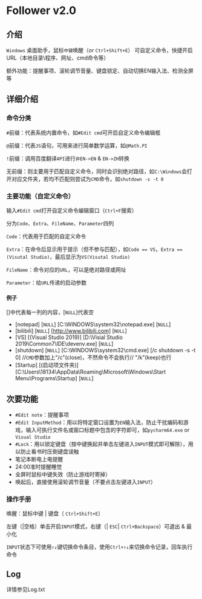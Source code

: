 # Follower v2.0

## 介绍

`Windows` 桌面助手，鼠标`中键`唤醒（or `Ctrl+Shift+E`）
可自定义命令，快捷开启URL（本地目录\程序、网址、cmd命令等）

额外功能：提醒事项、滚轮调节音量、键盘锁定、自动切换EN输入法、检测全屏等

## 详细介绍

### 命令分类

`#`前缀：代表系统内置命令，如`#Edit cmd`可开启自定义命令编辑框

`@`前缀：代表`JS`语句，可用来进行简单数学运算，如`@Math.PI`

`!`前缀：调用百度翻译`API`进行`非EN->EN` & `EN->ZH`转换

无前缀：则主要用于匹配自定义命令，同时会识别绝对路径，如`C:\Windows`会打开对应文件夹，若均不匹配则尝试为`CMD`命令，如`shutdown -s -t 0`

### 主要功能（自定义命令）

输入`#Edit cmd`打开自定义命令编辑窗口（`Ctrl+F`搜索）

分为`Code`、`Extra`、`FileName`、`Parameter`四列

`Code`：代表用于匹配的自定义命令

`Extra`：在命令后显示用于提示（但不参与匹配），如`Code == VS`，`Extra == (Visutal Studio)`，最后显示为`VS(Visutal Studio)`

`FileName`：命令对应的`URL`，可以是绝对路径或网址

`Parameter`：给`URL`传递的启动参数

#### 例子

[]中代表每一列的内容，[`NULL`]代表空

- [notepad] [`NULL`] [C:\WINDOWS\system32\notepad.exe] [`NULL`]
- [bilibili] [`NULL`] [http://www.bilibili.com] [`NULL`]
- [VS] [(Visual Studio 2019)] [D:\Visial Studio 2019\Common7\IDE\devenv.exe] [`NULL`]
- [shutdown] [`NULL`] [C:\WINDOWS\system32\cmd.exe] [/c shutdown -s -t 0]    //`CMD`参数加上"/c"(close)，不然命令不会执行// "/k"(keep)也行
- [Startup] [(启动项文件夹)] [C:\Users\18134\AppData\Roaming\Microsoft\Windows\Start Menu\Programs\Startup] [`NULL`]

## 次要功能

- `#Edit note`：提醒事项
- `#Edit InputMethod`：用以将特定窗口设置为`EN`输入法，防止干扰编码和游戏，输入可执行文件名或窗口标题中包含的字符即可，如`pycharm64.exe` or `Visual Studio`
- `#Lock`：用以锁定键盘（按中键换起并单击左键进入`INPUT`模式即可解除），用以防止看书时压倒键盘误触
- 笔记本断电上电提醒
- 24:00准时提醒睡觉
- 全屏时鼠标中键失效（防止游戏时寄掉）
- 唤起后，直接使用滚轮调节音量（不要点击左键进入`INPUT`）

### 操作手册

唤醒：鼠标中键 | 键盘（ `Ctrl+Shift+E`）

左键（|空格）单击开启`INPUT`模式，右键（| `ESC`| `Ctrl+Backspace`）可退出 & 最小化

`INPUT`状态下可使用`↑↓`键切换命令条目，使用`Ctrl+↑↓`来切换命令记录，回车执行命令

## Log

详情参见Log.txt



